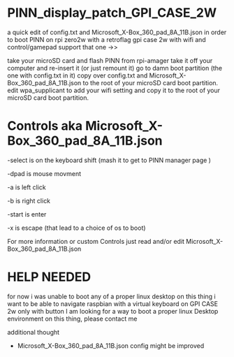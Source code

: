 # PINN_display_patch_GPI_CASE_2W
a quick edit of config.txt and Microsoft_X-Box_360_pad_8A_11B.json in order to boot PINN on rpi zero2w with a retroflag gpi case 2w with wifi and control/gamepad support
that one ->> 


take your microSD card and flash PINN from rpi-amager
take it off your computer and re-insert it (or just remount it)
go to damn boot partition (the one with config.txt in it)
copy over config.txt and Microsoft_X-Box_360_pad_8A_11B.json to the root of your microSD card boot partition.
edit wpa_supplicant to add your wifi setting and copy it to the root of your microSD card boot partition.

<h1>Controls aka Microsoft_X-Box_360_pad_8A_11B.json</h1>
 <p>-select is on the keyboard shift (mash it to get to PINN manager page )</p>
 <p>-dpad is mouse movment </p>
 <p>-a is left click</p>
 <p>-b is right click</p>
 <p>-start is enter</p>
 <p>-x is escape (that lead to a choice of os to boot)</p>
 
 
 For more information or custom Controls just read and/or edit Microsoft_X-Box_360_pad_8A_11B.json

<h1>HELP NEEDED</h1>
for now i was unable to boot any of a proper linux desktop on this thing
i want to be able to navigate raspbian with a virtual keyboard on GPI CASE 2w only with button
I am looking for a way to boot a proper linux Desktop environment on this thing, please contact me

additional thought
- Microsoft_X-Box_360_pad_8A_11B.json config might be improved




